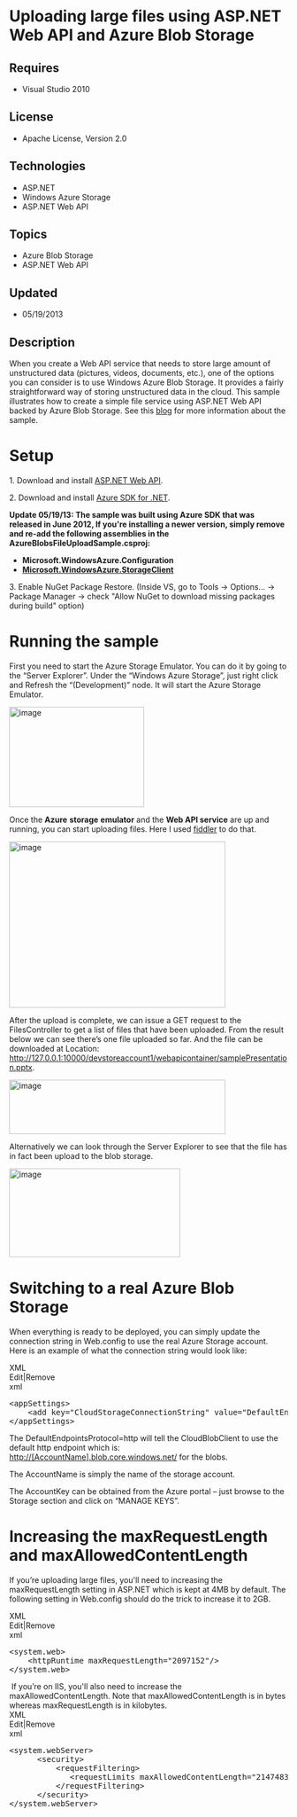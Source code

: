 # Uploading large files using ASP.NET Web API and Azure Blob Storage
## Requires
- Visual Studio 2010
## License
- Apache License, Version 2.0
## Technologies
- ASP.NET
- Windows Azure Storage
- ASP.NET Web API
## Topics
- Azure Blob Storage
- ASP.NET Web API
## Updated
- 05/19/2013
## Description

<p>When you create a Web API service that needs to store large amount of unstructured data (pictures, videos, documents, etc.), one of the options you can consider is to use Windows Azure Blob Storage. It provides a fairly straightforward way of storing unstructured
 data in the cloud. This sample illustrates how to create a simple file service using ASP.NET Web API backed by Azure Blob Storage. See this
<a href="http://blogs.msdn.com/b/yaohuang1/archive/2012/07/02/asp-net-web-api-and-azure-blob-storage.aspx">
blog</a> for more&nbsp;information about the sample.</p>
<h1>Setup</h1>
<p>1. Download and install <a href="http://www.asp.net/web-api">ASP.NET Web API</a>.</p>
<p>2. Download and install <a href="https://www.windowsazure.com/en-us/develop/net/">
Azure SDK for .NET</a>.</p>
<p><strong>Update 05/19/13: The sample was built using Azure SDK that was released in June 2012, If you're installing a newer version, simply remove and re-add the following assemblies&nbsp;in the AzureBlobsFileUploadSample.csproj:</strong></p>
<ul>
<li><strong>Microsoft.WindowsAzure.Configuration</strong> </li><li><strong><a class="libraryLink" href="http://msdn.microsoft.com/en-US/library/Microsoft.WindowsAzure.StorageClient.aspx" target="_blank" title="Auto generated link to Microsoft.WindowsAzure.StorageClient">Microsoft.WindowsAzure.StorageClient</a></strong> </li></ul>
<p>3. Enable NuGet Package Restore. (Inside VS, go to Tools -&gt; Options... -&gt; Package Manager -&gt; check &quot;Allow NuGet to download missing packages during build&quot; option)</p>
<h1>Running the sample</h1>
<p>First you need to start the Azure Storage Emulator. You can do it by going to the &ldquo;Server Explorer&rdquo;. Under the &ldquo;Windows Azure Storage&rdquo;, just right click and Refresh the &ldquo;(Development)&rdquo; node. It will start the Azure Storage
 Emulator.</p>
<p><a href="http://blogs.msdn.com/cfs-file.ashx/__key/communityserver-blogs-components-weblogfiles/00-00-01-52-84-metablogapi/0121.image_5F00_00FEF111.png"><img title="image" src="-5315.image_5f00_thumb_5f00_0ed1370c.png" border="0" alt="image" width="244" height="181" style="display:inline"></a></p>
<p>Once the <strong>Azure</strong> <strong>storage</strong> <strong>emulator</strong> and the
<strong>Web API service</strong> are up and running, you can start uploading files. Here I used
<a href="http://www.fiddler2.com/fiddler2/">fiddler</a> to do that.</p>
<p><a href="http://blogs.msdn.com/cfs-file.ashx/__key/communityserver-blogs-components-weblogfiles/00-00-01-52-84-metablogapi/6076.image_5F00_07B1FA94.png"><img title="image" src="-2275.image_5f00_thumb_5f00_6796edd6.png" border="0" alt="image" width="391" height="300" style="display:inline"></a></p>
<p>After the upload is complete, we can issue a GET request to the FilesController to get a list of files that have been uploaded. From the result below we can see there&rsquo;s one file uploaded so far. And the file can be downloaded at Location:
<a href="http://127.0.0.1:10000/devstoreaccount1/webapicontainer/samplePresentation.pptx">
http://127.0.0.1:10000/devstoreaccount1/webapicontainer/samplePresentation.pptx</a>.</p>
<p><a href="http://blogs.msdn.com/cfs-file.ashx/__key/communityserver-blogs-components-weblogfiles/00-00-01-52-84-metablogapi/1780.image_5F00_328A5EA6.png"><img title="image" src="-1602.image_5f00_thumb_5f00_405ca4a1.png" border="0" alt="image" width="391" height="98" style="display:inline"></a></p>
<p>Alternatively we can look through the Server Explorer to see that the file has in fact been upload to the blob storage.</p>
<p><a href="http://blogs.msdn.com/cfs-file.ashx/__key/communityserver-blogs-components-weblogfiles/00-00-01-52-84-metablogapi/1373.image_5F00_4E2EEA9C.png"><img title="image" src="-2843.image_5f00_thumb_5f00_19225b6c.png" border="0" alt="image" width="309" height="160" style="display:inline"></a></p>
<h1>Switching to a real Azure Blob Storage</h1>
<p>When everything is ready to be deployed, you can simply update the connection string in Web.config to use the real Azure Storage account. Here is an example of what the connection string would look like:</p>
<div class="endscriptcode">
<div class="scriptcode">
<div class="pluginEditHolder" pluginCommand="mceScriptCode">
<div class="title"><span>XML</span></div>
<div class="pluginLinkHolder"><span class="pluginEditHolderLink">Edit</span>|<span class="pluginRemoveHolderLink">Remove</span></div>
<span class="hidden">xml</span>

<div class="preview">
<pre class="xml"><span class="xml__tag_start">&lt;appSettings</span><span class="xml__tag_start">&gt;&nbsp;
</span>&nbsp;&nbsp;&nbsp;&nbsp;<span class="xml__tag_start">&lt;add</span>&nbsp;<span class="xml__attr_name">key</span>=<span class="xml__attr_value">&quot;CloudStorageConnectionString&quot;</span>&nbsp;<span class="xml__attr_name">value</span>=<span class="xml__attr_value">&quot;DefaultEndpointsProtocol=http;AccountName=[your&nbsp;account&nbsp;name];AccountKey=[your&nbsp;account&nbsp;key]&quot;</span><span class="xml__tag_start">/&gt;</span>&nbsp;
<span class="xml__tag_end">&lt;/appSettings&gt;</span></pre>
</div>
</div>
</div>
<div class="endscriptcode">The DefaultEndpointsProtocol=http will tell the CloudBlobClient to use the default http endpoint which is:
<a href="http://[AccountName].blob.core.windows.net/">http://[AccountName].blob.core.windows.net/</a> for the blobs.</div>
</div>
<p>The AccountName is simply the name of the storage account.</p>
<p>The AccountKey can be obtained from the Azure portal &ndash; just browse to the Storage section and click on &ldquo;MANAGE KEYS&rdquo;.</p>
<h1>Increasing the maxRequestLength and maxAllowedContentLength</h1>
<p>If you&rsquo;re uploading large files, you'll need to increasing the maxRequestLength setting in ASP.NET which is kept at 4MB by default. The following setting in Web.config should do the trick to increase it to 2GB.</p>
<div class="scriptcode">
<div class="pluginEditHolder" pluginCommand="mceScriptCode">
<div class="title"><span>XML</span></div>
<div class="pluginLinkHolder"><span class="pluginEditHolderLink">Edit</span>|<span class="pluginRemoveHolderLink">Remove</span></div>
<span class="hidden">xml</span>

<div class="preview">
<pre class="xml"><span class="xml__tag_start">&lt;system</span>.web<span class="xml__tag_start">&gt;&nbsp;
</span>&nbsp;&nbsp;&nbsp;&nbsp;<span class="xml__tag_start">&lt;httpRuntime</span>&nbsp;<span class="xml__attr_name">maxRequestLength</span>=<span class="xml__attr_value">&quot;2097152&quot;</span><span class="xml__tag_start">/&gt;</span>&nbsp;
&lt;/system.web&gt;</pre>
</div>
</div>
</div>
<div class="endscriptcode">&nbsp;If you&rsquo;re on IIS, you'll also need to increase the maxAllowedContentLength.&nbsp;Note that maxAllowedContentLength is in bytes whereas maxRequestLength is in kilobytes.</div>
<div class="scriptcode">
<div class="pluginEditHolder" pluginCommand="mceScriptCode">
<div class="title"><span>XML</span></div>
<div class="pluginLinkHolder"><span class="pluginEditHolderLink">Edit</span>|<span class="pluginRemoveHolderLink">Remove</span></div>
<span class="hidden">xml</span>

<div class="preview">
<pre class="xml"><span class="xml__tag_start">&lt;system</span>.webServer<span class="xml__tag_start">&gt;&nbsp;
</span>&nbsp;&nbsp;&nbsp;&nbsp;&nbsp;&nbsp;<span class="xml__tag_start">&lt;security</span><span class="xml__tag_start">&gt;&nbsp;
</span>&nbsp;&nbsp;&nbsp;&nbsp;&nbsp;&nbsp;&nbsp;&nbsp;&nbsp;&nbsp;<span class="xml__tag_start">&lt;requestFiltering</span><span class="xml__tag_start">&gt;&nbsp;
</span>&nbsp;&nbsp;&nbsp;&nbsp;&nbsp;&nbsp;&nbsp;&nbsp;&nbsp;&nbsp;&nbsp;&nbsp;&nbsp;<span class="xml__tag_start">&lt;requestLimits</span>&nbsp;<span class="xml__attr_name">maxAllowedContentLength</span>=<span class="xml__attr_value">&quot;2147483648&quot;</span>&nbsp;<span class="xml__tag_start">/&gt;</span>&nbsp;
&nbsp;&nbsp;&nbsp;&nbsp;&nbsp;&nbsp;&nbsp;&nbsp;&nbsp;&nbsp;<span class="xml__tag_end">&lt;/requestFiltering&gt;</span>&nbsp;
&nbsp;&nbsp;&nbsp;&nbsp;&nbsp;&nbsp;<span class="xml__tag_end">&lt;/security&gt;</span>&nbsp;
&lt;/system.webServer&gt;</pre>
</div>
</div>
</div>
